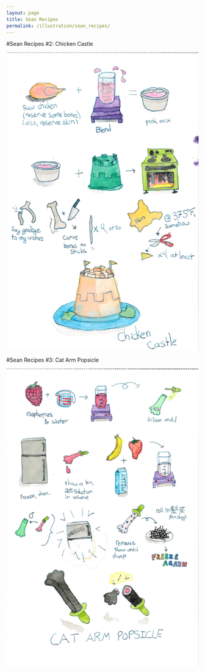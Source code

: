 ```yaml
---
layout: page
title: Sean Recipes
permalink: /illustration/sean_recipes/
---
```


#Sean Recipes #2: Chicken Castle

![Chicken Castle](/img/chicken_castle.jpg)






#Sean Recipes #3: Cat Arm Popsicle

![Cat Arm Popsicle](/img/cat_arm_popsicle.jpg)
